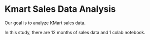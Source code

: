 # Kmart Sales Data Analysis
Our goal is to analyze KMart sales data.

In this study, there are 12 months of sales data and 1 colab notebook.
